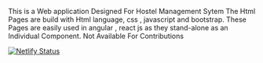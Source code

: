 This is a Web application Designed For Hostel Management Sytem
The Html Pages are build with Html language, css , javascript and bootstrap.
These Pages are easily used in angular , react js as they stand-alone as an Individual Component.
Not Available For Contributions


[![Netlify Status](https://api.netlify.com/api/v1/badges/d2f79d3a-e055-48c0-8a0d-59c8e42ae0c9/deploy-status)](https://app.netlify.com/sites/hostelmanagementsystem/deploys)
